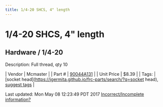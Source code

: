```yaml
---
title: 1/4-20 SHCS, 4" length
---
```


# 1/4-20 SHCS, 4" length
## Hardware / 1/4-20
Description: 	Full thread, qty 10 

| Vendor | Mcmaster | 
| Part # | [90044A131](https://www.mcmaster.com/#90044A131) | 
| Unit Price | $8.39 | 
| Tags: | [socket head](https://jgermita.github.io/frc-parts/search/?q=socket head), [suggest tags](https://docs.google.com/forms/d/e/1FAIpQLSeWyY8v3RgOty-MyWmh9U0iivNYN_molChYyS-0U-o-kOAv_g/viewform) | 

Last updated: Mon May 08 12:23:49 PDT 2017
 [Incorrect/Incomplete information?](https://docs.google.com/forms/d/e/1FAIpQLSeWyY8v3RgOty-MyWmh9U0iivNYN_molChYyS-0U-o-kOAv_g/viewform)